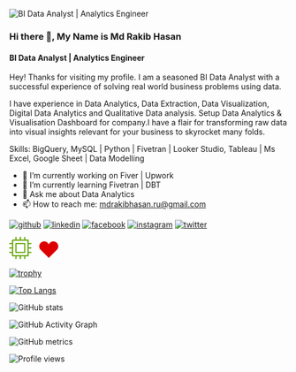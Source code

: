 ![BI Data Analyst | Analytics Engineer](https://media.licdn.com/dms/image/D5635AQH9HNsLa3Nnhg/profile-framedphoto-shrink_400_400/0/1673546254169?e=1687071600&v=beta&t=VwGRe9BFi8J4wmB1TdC8dwbxQnjKavk6RYK-lY9QuJM)

### Hi there 👋, My Name is Md Rakib Hasan
#### BI Data Analyst | Analytics Engineer

Hey! Thanks for visiting my profile.
I am a seasoned BI Data Analyst with a successful experience of solving real world business problems using data.

I have experience in Data Analytics, Data Extraction, Data Visualization, Digital Data Analytics and Qualitative Data analysis. Setup Data Analytics & Visualisation Dashboard for company.I have a flair for transforming raw data into visual insights relevant for your business to skyrocket many folds.


Skills:  BigQuery, MySQL | Python | Fivetran | Looker Studio, Tableau | Ms Excel, Google Sheet | Data Modelling

- 🔭 I’m currently working on Fiver | Upwork 
- 🌱 I’m currently learning Fivetran | DBT 
- 💬 Ask me about Data Analytics 
- 📫 How to reach me: mdrakibhasan.ru@gmail.com 


[<img src='https://cdn.jsdelivr.net/npm/simple-icons@3.0.1/icons/github.svg' alt='github' height='40'>](https://github.com/mdrakibhasanrc)  [<img src='https://cdn.jsdelivr.net/npm/simple-icons@3.0.1/icons/linkedin.svg' alt='linkedin' height='40'>](https://www.linkedin.com/in/mdrakibhasanbd/)  [<img src='https://cdn.jsdelivr.net/npm/simple-icons@3.0.1/icons/facebook.svg' alt='facebook' height='40'>](https://www.facebook.com/mdrakibhasanrc)  [<img src='https://cdn.jsdelivr.net/npm/simple-icons@3.0.1/icons/instagram.svg' alt='instagram' height='40'>](https://www.instagram.com/mdrakibhasan_bd/)  [<img src='https://cdn.jsdelivr.net/npm/simple-icons@3.0.1/icons/twitter.svg' alt='twitter' height='40'>](https://twitter.com/mdrakibhasan_bd)  

<a href='https://docs.github.com/en/developers'><img src='https://raw.githubusercontent.com/acervenky/animated-github-badges/master/assets/devbadge.gif' width='40' height='40'></a> <a href='https://docs.github.com/en/github/supporting-the-open-source-community-with-github-sponsors'><img src='https://raw.githubusercontent.com/acervenky/animated-github-badges/master/assets/sponsorbadge.gif' width='35' height='35'></a> 

[![trophy](https://github-profile-trophy.vercel.app/?username=mdrakibhasanrc)](https://github.com/ryo-ma/github-profile-trophy)

[![Top Langs](https://github-readme-stats.vercel.app/api/top-langs/?username=mdrakibhasanrc)](https://github.com/anuraghazra/github-readme-stats)

![GitHub stats](https://github-readme-stats.vercel.app/api?username=mdrakibhasanrc&show_icons=true&count_private=true)  

![GitHub Activity Graph](https://activity-graph.herokuapp.com/graph?username=mdrakibhasanrc)  

![GitHub metrics](https://metrics.lecoq.io/mdrakibhasanrc)  

![Profile views](https://gpvc.arturio.dev/mdrakibhasanrc)  
